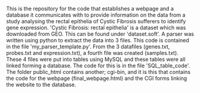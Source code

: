 This is the repository for the code that establishes a webpage and a database it communicates with to provide information on the data from a study analysing the rectal epithelia of Cystic Fibrosis sufferers to identify gene expression.
'Cystic Fibrosis: rectal epithelia' is a dataset which was downloaded from GEO. This can be found under 'dataset.soft'.
A parser was written using python to extract the data into 3 files. This code is contained in the file 'my_parser_template.py'.
From the 3 datafiles (genes.txt, probes.txt and expression.txt), a fourth file was created (samples.txt).
These 4 files were put into tables using MySQL and these tables were all linked forming a database. The code for this is in the file 'SQL_table_code'.
The folder public_html contains another; cgi-bin, and it is this that contains the code for the webpage (final_webpage.html) and the CGI forms linking the website to the database.
